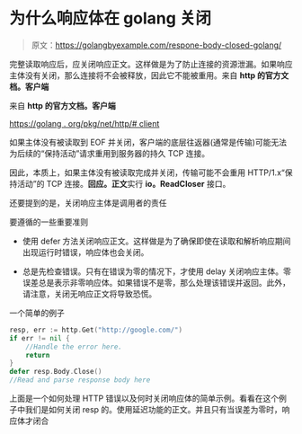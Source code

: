 # 为什么响应体在 golang 关闭

> 原文：<https://golangbyexample.com/respone-body-closed-golang/>

完整读取响应后，应关闭响应正文。这样做是为了防止连接的资源泄漏。如果响应主体没有关闭，那么连接将不会被释放，因此它不能被重用。来自 **http 的官方文档。客户端**

来自 **http 的官方文档。客户端**

[https://golang . org/pkg/net/http/# client](https://golang.org/pkg/net/http/#Client)

如果主体没有被读取到 EOF 并关闭，客户端的底层往返器(通常是传输)可能无法为后续的“保持活动”请求重用到服务器的持久 TCP 连接。

因此，本质上，如果主体没有被读取完成并关闭，传输可能不会重用 HTTP/1.x“保持活动”的 TCP 连接。**回应。正文**实行 **io。ReadCloser** 接口。

还要提到的是，关闭响应主体是调用者的责任

要遵循的一些重要准则

*   使用 defer 方法关闭响应正文。这样做是为了确保即使在读取和解析响应期间出现运行时错误，响应体也会关闭。

*   总是先检查错误。只有在错误为零的情况下，才使用 delay 关闭响应主体。零误差总是表示非零响应体。如果错误不是零，那么处理该错误并返回。此外，请注意，关闭无响应正文将导致恐慌。

一个简单的例子

```go
resp, err := http.Get("http://google.com/")
if err != nil {
    //Handle the error here.
    return
}
defer resp.Body.Close()
//Read and parse response body here
```

上面是一个如何处理 HTTP 错误以及何时关闭响应体的简单示例。看看在这个例子中我们是如何关闭 resp 的。使用延迟功能的正文。并且只有当误差为零时，响应体才闭合